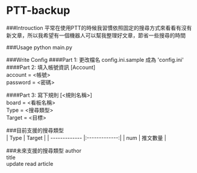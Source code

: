 PTT-backup
==========
###Introuction
平常在使用PTT的時候我習慣依照固定的搜尋方式來看看有沒有新文章，所以我希望有一個機器人可以幫我整理好文章，節省一些搜尋的時間

###Usage
python main.py

###Write Config
####Part 1: 更改檔名 config.ini.sample 成為 'config.ini'  
####Part 2: 填入帳號資訊
[Account]  
account  = <帳號>  
password = <密碼>  

####Part 3: 寫下規則
[<規則名稱>]  
board  = <看板名稱>  
Type   = <搜尋類型>  
Target = <目標>  

###目前支援的搜尋類型  
| Type          | Target        | 
| ------------- |:-------------:| 
| num           | 推文數量      | 


###未來支援的搜尋類型
author  
title  
update read article



